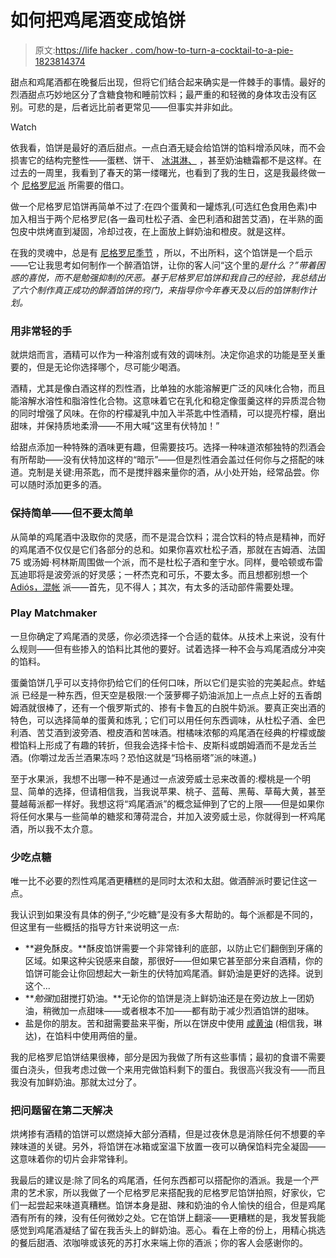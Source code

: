 # 如何把鸡尾酒变成馅饼

> 原文:[https://life hacker . com/how-to-turn-a-cocktail-to-a-pie-1823814374](https://lifehacker.com/how-to-turn-a-cocktail-into-a-pie-1823814374)

甜点和鸡尾酒都在晚餐后出现，但将它们结合起来确实是一件棘手的事情。最好的烈酒甜点巧妙地区分了含糖食物和睡前饮料；最严重的和轻微的身体攻击没有区别。可悲的是，后者远比前者更常见——但事实并非如此。

Watch

依我看，馅饼是最好的酒后甜点。一点白酒无疑会给馅饼的馅料增添风味，而不会损害它的结构完整性——蛋糕、饼干、 [冰淇淋、](https://gizmodo.com/how-to-make-alcoholic-ice-cream-the-greatest-dessert-o-5860835) ，甚至奶油糖霜都不是这样。在过去的一周里，我看到了春天的第一缕曙光，也看到了我的生日，这是我最终做一个 [尼格罗尼派](http://blogs.kcrw.com/goodfood/2015/03/recipe-negroni-pie/) 所需要的借口。

做一个尼格罗尼馅饼再简单不过了:在四个蛋黄和一罐炼乳(可选红色食用色素)中加入相当于两个尼格罗尼(各一盎司杜松子酒、金巴利酒和甜苦艾酒)，在半熟的面包皮中烘烤直到凝固，冷却过夜，在上面放上鲜奶油和橙皮。就是这样。

在我的灵魂中，总是有 [尼格罗尼季节](https://www.theawl.com/2010/05/negroni-season/) ，所以，不出所料，这个馅饼是一个启示——它让我思考如何制作一个醉酒馅饼，让你的客人问“这个里的*是什么？”带着困惑的喜悦，而不是勉强抑制的厌恶。基于尼格罗尼馅饼和我自己的经验，我总结出了六个制作真正成功的醉酒馅饼的窍门，来指导你今年春天及以后的馅饼制作计划。*

### 用非常轻的手

就烘焙而言，酒精可以作为一种溶剂或有效的调味剂。决定你追求的功能是至关重要的，但是无论你选择哪个，尽可能少喝酒。

酒精，尤其是像白酒这样的烈性酒，比单独的水能溶解更广泛的风味化合物，而且能溶解水溶性和脂溶性化合物。这意味着它在乳化和稳定像蛋羹这样的异质混合物的同时增强了风味。在你的柠檬凝乳中加入半茶匙中性酒精，可以提亮柠檬，磨出甜味，并保持质地柔滑——不用大喊“这里有伏特加！”

给甜点添加一种特殊的酒味更有趣，但需要技巧。选择一种味道浓郁独特的烈酒会有所帮助——没有伏特加这样的“暗示”——但是烈性酒会盖过任何你与之搭配的味道。克制是关键:用茶匙，而不是搅拌器来量你的酒，从小处开始，经常品尝。你可以随时添加更多的酒。

### 保持简单——但不要太简单

从简单的鸡尾酒中汲取你的灵感，而不是混合饮料；混合饮料的特点是精神，而好的鸡尾酒不仅仅是它们各部分的总和。如果你喜欢杜松子酒，那就在吉姆酒、法国 75 或汤姆·柯林斯周围做一个派，而不是杜松子酒和奎宁水。同样，曼哈顿或布雷瓦迪耶将是波旁派的好灵感；一杯杰克和可乐，不要太多。而且想都别想一个 [Adiós，混帐](https://drinkedin.net/cocktail-reviews/146799-adios-motherfucker.html) 派——首先，见不得人；其次，有太多的活动部件需要处理。

### Play Matchmaker

一旦你确定了鸡尾酒的灵感，你必须选择一个合适的载体。从技术上来说，没有什么规则——但有些掺入的馅料比其他的要好。试着选择一种不会与鸡尾酒成分冲突的馅料。

蛋羹馅饼几乎可以支持你扔给它们的任何口味，所以它们是实验的完美起点。蚱蜢派 已经是一种东西，但天空是极限:一个菠萝椰子奶油派加上一点点上好的五香朗姆酒就很棒了，还有一个俄罗斯式的、掺有卡鲁瓦的白脱牛奶派。要真正突出酒的特色，可以选择简单的蛋黄和炼乳；它们可以用任何东西调味，从杜松子酒、金巴利酒、苦艾酒到波旁酒、橙皮酒和苦味酒。柑橘味浓郁的鸡尾酒在经典的柠檬或酸橙馅料上形成了有趣的转折，但我会选择卡恰卡、皮斯科或朗姆酒而不是龙舌兰酒。(你嚼过龙舌兰酒果冻吗？恐怕这就是“玛格丽塔”派的味道。)

至于水果派，我想不出哪一种不是通过一点波旁威士忌来改善的:樱桃是一个明显、简单的选择，但请相信我，当我说苹果、桃子、蓝莓、黑莓、草莓大黄，甚至蔓越莓派都一样好。我想这将“鸡尾酒派”的概念延伸到了它的上限——但是如果你将任何水果与一些简单的糖浆和薄荷混合，并加入波旁威士忌，你就得到一杯鸡尾酒，所以我不太介意。

### 少吃点糖

唯一比不必要的烈性鸡尾酒更糟糕的是同时太浓和太甜。做酒醉派时要记住这一点。

我认识到如果没有具体的例子,“少吃糖”是没有多大帮助的。每个派都是不同的，但这里有一些概括的指导方针来说明这一点:

*   **避免酥皮。**酥皮馅饼需要一个非常锋利的底部，以防止它们翻倒到牙痛的区域。如果这种尖锐感来自酸，那很好——但如果它甚至部分来自酒精，你的馅饼可能会让你回想起大一新生的伏特加鸡尾酒。鲜奶油是更好的选择。说到这个...
*   ***勉强*加甜搅打奶油。**无论你的馅饼是浇上鲜奶油还是在旁边放上一团奶油，稍微加一点甜味——或者根本不加——都有助于减少烈酒馅饼的甜味。
*   盐是你的朋友。苦和甜需要盐来平衡，所以在饼皮中使用 [咸黄油](https://skillet.lifehacker.com/salted-butter-has-always-been-the-secret-to-better-cook-1822776571#_ga=2.47846503.1317170035.1521465610-392757988.1502389723) (相信我，琳达)，在馅料中使用两倍的量。

我的尼格罗尼馅饼结果很棒，部分是因为我做了所有这些事情；最初的食谱不需要蛋白浇头，但我考虑过做一个来用完做馅料剩下的蛋白。我很高兴我没有——而且我没有加鲜奶油。那就太过分了。

### 把问题留在第二天解决

烘烤掺有酒精的馅饼可以燃烧掉大部分酒精，但是过夜休息是消除任何不想要的辛辣味道的关键。另外，将馅饼在冰箱或室温下放置一夜可以确保馅料完全凝固——这意味着你的切片会非常锋利。

我最后的建议是:除了同名的鸡尾酒，任何东西都可以搭配你的酒派。我是一个严肃的艺术家，所以我做了一个尼格罗尼来搭配我的尼格罗尼馅饼拍照，好家伙，它们一起尝起来味道真糟糕。馅饼本身是甜、辣和奶油的令人愉快的组合，但是鸡尾酒有所有的辣，没有任何微妙之处。它在馅饼上翻滚——更糟糕的是，我发誓我能感觉到鸡尾酒凝结了留在我舌头上的鲜奶油。恶心。看在上帝的份上，用精心挑选的餐后甜酒、浓咖啡或该死的苏打水来端上你的酒派；你的客人会感谢你的。